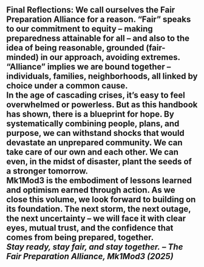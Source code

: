 **Final Reflections:** We call ourselves the Fair Preparation Alliance for a reason. “Fair” speaks to our commitment to equity – making preparedness attainable for all – and also to the idea of being reasonable, grounded (fair-minded) in our approach, avoiding extremes. “Alliance” implies we are bound together – individuals, families, neighborhoods, all linked by choice under a common cause.  
In the age of cascading crises, it’s easy to feel overwhelmed or powerless. But as this handbook has shown, there is a blueprint for hope. By systematically combining **people, plans, and purpose**, we can withstand shocks that would devastate an unprepared community. We can take care of our own and each other. We can even, in the midst of disaster, plant the seeds of a stronger tomorrow.  
Mk1Mod3 is the embodiment of lessons learned and optimism earned through action. As we close this volume, we look forward to building on its foundation. The next storm, the next outage, the next uncertainty – we will face it with clear eyes, mutual trust, and the confidence that comes from being **prepared, together**.  
_Stay ready, stay fair, and stay together._
_– The Fair Preparation Alliance, Mk1Mod3 (2025)_  
---